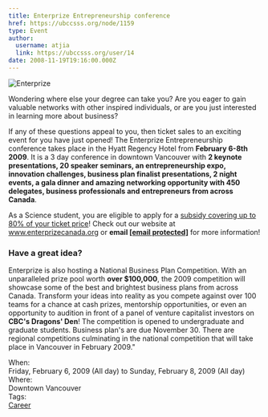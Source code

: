 ```yaml
---
title: Enterprize Entrepreneurship conference 
href: https://ubccsss.org/node/1159
type: Event
author:
  username: atjia
  link: https://ubccsss.org/user/14
date: 2008-11-19T19:16:00.000Z
---
```


<div class="field field-name-body field-type-text-with-summary field-label-hidden"><div class="field-items"><div class="field-item even"><p><img src="/files/enterprize.png" alt="Enterprize"></p>
<p>Wondering where else your degree can take you?  Are you eager to gain valuable networks with other inspired individuals, or are you just interested in learning more about business?</p>
<p>If any of these questions appeal to you, then ticket sales to an exciting event for you have just opened! The Enterprize Entrepreneurship conference takes place in the Hyatt Regency Hotel from <strong>February 6-8th 2009</strong>. It is a 3 day conference in downtown Vancouver with <strong>2 keynote presentations, 20 speaker seminars, an entrepreneurship expo, innovation challenges, business plan finalist presentations, 2 night events, a gala dinner and amazing networking opportunity with 450 delegates, business professionals and entrepreneurs from across Canada</strong>.</p>
<p>As a Science student, you are eligible to apply for a <a href="http://www.sus.ubc.ca/services/awardsgrants/#conferences">subsidy covering up to 80% of your ticket price</a>! Check out our website at <a href="http://www.enterprizecanada.org" title="www.enterprizecanada.org">www.enterprizecanada.org</a> or <strong>email <a class="spamspan" href="/cdn-cgi/l/email-protection#3f5b565051515a115c5756515854505a7f5a514b5a4d4f4d56455a5c5e515e5b5e11504d58"><span class="__cf_email__" data-cfemail="abcfc2c4c5c5ce85c8c3c2c5ccc0c4ceebcec5dfced9dbd9c2d1cec8cac5cacfca85c4d9cc">[email&#xA0;protected]</span></a></strong> for more information!</p>
<h3>Have a great idea?</h3>
<p>Enterprize is also hosting a  National Business Plan Competition.  With an unparalleled prize pool worth <strong>over $100,000</strong>, the 2009 competition will showcase some of the best and brightest business plans from across Canada.  Transform your ideas into reality as you compete against over 100 teams for a chance at cash prizes, mentorship opportunities, or even an opportunity to audition in front of a panel of venture capitalist investors on <strong>CBC&apos;s Dragons&apos; Den</strong>! The competition is opened to undergraduate and graduate students.  Business plan&apos;s are due November 30.  There are regional competitions culminating in the national competition that will take place in Vancouver in February 2009.&quot;</p>
</div></div></div><div class="field field-name-field-dates field-type-datetime field-label-above"><div class="field-label">When:&#xA0;</div><div class="field-items"><div class="field-item even"><span class="date-display-range"><span class="date-display-start">Friday, February 6, 2009 (All day)</span> to <span class="date-display-end">Sunday, February 8, 2009 (All day)</span></span></div></div></div><div class="field field-name-field-location field-type-text field-label-above"><div class="field-label">Where:&#xA0;</div><div class="field-items"><div class="field-item even">Downtown Vancouver</div></div></div>    <footer>
    <div class="field field-name-field-tags field-type-taxonomy-term-reference field-label-above"><div class="field-label">Tags:&#xA0;</div><div class="field-items"><div class="field-item even"><a href="/career">Career</a></div></div></div>      </footer>
